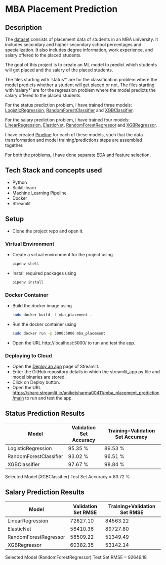 # MBA Placement Prediction

## Description

The [dataset](https://www.kaggle.com/benroshan/factors-affecting-campus-placement) consists of placement data of students in an MBA university. It includes secondary and higher secondary school percentages and specialization. It also includes degree information, work experience, and salary offered to the placed students.

The goal of this project is to create an ML model to predict which students will get placed and the salary of the placed students.

The files starting with ‘status*’ are for the classification problem where the model predicts whether a student will get placed or not. The files starting with ‘salary*’ are for the regression problem where the model predicts the salary offered to the placed students.

For the status prediction problem, I have trained three models: [LogisticRegression](https://scikit-learn.org/stable/modules/generated/sklearn.linear_model.LogisticRegression.html), [RandomForestClassifier](https://scikit-learn.org/stable/modules/generated/sklearn.ensemble.RandomForestClassifier.html) and [XGBClassifier](https://xgboost.readthedocs.io/en/latest/python/python_api.html#xgboost.XGBClassifier).

For the salary prediction problem, I have trained four models: [LinearRegression](https://scikit-learn.org/stable/modules/generated/sklearn.linear_model.LinearRegression.html), [ElasticNet](https://scikit-learn.org/stable/modules/generated/sklearn.linear_model.ElasticNet.html), [RandomForestRegressor](https://scikit-learn.org/stable/modules/generated/sklearn.ensemble.RandomForestRegressor.html) and [XGBRegressor](https://xgboost.readthedocs.io/en/latest/python/python_api.html#xgboost.XGBRegressor).

I have created [Pipeline](https://scikit-learn.org/stable/modules/generated/sklearn.pipeline.Pipeline.html) for each of these models, such that the data transformation and model training/predictions steps are assembled together.

For both the problems, I have done separate EDA and feature selection.

## Tech Stack and concepts used

- Python
- Scikit-learn
- Machine Learning Pipeline
- Docker
- Streamlit

## Setup

- Clone the project repo and open it.

### Virtual Environment

- Create a virtual environment for the project using

  ```bash
  pipenv shell
  ```

- Install required packages using

  ```bash
  pipenv install
  ```

### Docker Container

- Build the docker image using

  ```bash
  sudo docker build -t mba_placement .
  ```

- Run the docker container using

  ```bash
  sudo docker run -p 5000:5000 mba_placement
  ```

- Open the URL http://localhost:5000/ to run and test the app.

### Deploying to Cloud

- Open the [Deploy an app](https://share.streamlit.io/deploy) page of Streamlit.
- Enter the GitHub repository details in which the streamlit_app.py file and model binaries are stored.
- Click on Deploy button.
- Open the URL https://share.streamlit.io/aniketsharma00411/mba_placement_prediction/main to run and test the app.

## Status Prediction Results

| Model                  | Validation Set Accuracy | Training+Validation Set Accuracy |
| ---------------------- | ----------------------- | -------------------------------- |
| LogisticRegression     | 95.35 %                 | 89.53 %                          |
| RandomForestClassifier | 93.02 %                 | 96.51 %                          |
| XGBClassifier          | 97.67 %                 | 98.84 %                          |

Selected Model (XGBClassifier) Test Set Accuracy = 83.72 %

## Salary Prediction Results

| Model                 | Validation Set RMSE | Training+Validation Set RMSE |
| --------------------- | ------------------- | ---------------------------- |
| LinearRegression      | 72827.10            | 84563.22                     |
| ElasticNet            | 58410.36            | 89727.80                     |
| RandomForestRegressor | 58509.22            | 51349.49                     |
| XGBRegressor          | 60382.35            | 53142.14                     |

Selected Model (RandomForestRegressor) Test Set RMSE = 92649.18
